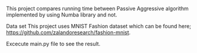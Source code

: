 This project compares running time between Passive Aggressive algorithm implemented by using Numba library and not.

Data set
This project uses MNIST Fashion dataset which can be found here; https://github.com/zalandoresearch/fashion-mnist.

Excecute main.py file to see the result.
